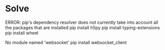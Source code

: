 # Solve
ERROR: pip's dependency resolver does not currently take into account all the packages that are installed
pip install h5py
pip install typing-extensions
pip install wheel


No module named 'websocket'
pip install websocket_client

